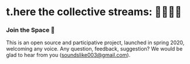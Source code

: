 # **t.here the collective streams:** 🚀👾🌵🗿



### Join the Space 🐠

This is an open source and participative project, launched in spring 2020, welcoming any voice. 
Any question, feedback, suggestion? We would be glad to hear from you (soundslike003@gmail.com).
